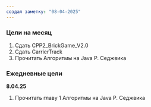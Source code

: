 ```yaml
---
создал заметку: "08-04-2025"
---
```

### Цели на месяц
1. Сдать CPP2_BrickGame_V2.0
2. Сдать CarrierTrack
3. Прочитать Алгоритмы на Java Р. Седжвика

### Ежедневные цели
**8.04.25**
1. Прочитать главу 1 Алгоритмы на Java Р. Седжвика